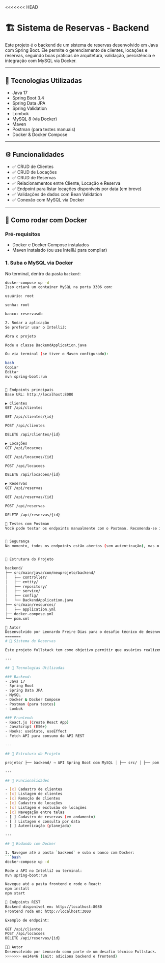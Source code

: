 <<<<<<< HEAD
# 🏗️ Sistema de Reservas - Backend

Este projeto é o backend de um sistema de reservas desenvolvido em Java com Spring Boot. Ele permite o gerenciamento de clientes, locações e reservas, seguindo boas práticas de arquitetura, validação, persistência e integração com MySQL via Docker.

---

## 🚀 Tecnologias Utilizadas

- Java 17
- Spring Boot 3.4
- Spring Data JPA
- Spring Validation
- Lombok
- MySQL 8 (via Docker)
- Maven
- Postman (para testes manuais)
- Docker & Docker Compose

---

## ⚙️ Funcionalidades

- ✅ CRUD de Clientes
- ✅ CRUD de Locações
- ✅ CRUD de Reservas
- ✅ Relacionamentos entre Cliente, Locação e Reserva
- ✅ Endpoint para listar locações disponíveis por data (em breve)
- ✅ Validações de dados com Bean Validation
- ✅ Conexão com MySQL via Docker

---

## 🐳 Como rodar com Docker

### Pré-requisitos
- Docker e Docker Compose instalados
- Maven instalado (ou use IntelliJ para compilar)

### 1. Suba o MySQL via Docker

No terminal, dentro da pasta `backend`:

```bash
docker-compose up -d
Isso criará um container MySQL na porta 3306 com:

usuário: root

senha: root

banco: reservasdb

2. Rodar a aplicação
Se preferir usar o IntelliJ:

Abra o projeto

Rode a classe BackendApplication.java

Ou via terminal (se tiver o Maven configurado):

bash
Copiar
Editar
mvn spring-boot:run


🔌 Endpoints principais
Base URL: http://localhost:8080

▶️ Clientes
GET /api/clientes

GET /api/clientes/{id}

POST /api/clientes

DELETE /api/clientes/{id}

▶️ Locações
GET /api/locacoes

GET /api/locacoes/{id}

POST /api/locacoes

DELETE /api/locacoes/{id}

▶️ Reservas
GET /api/reservas

GET /api/reservas/{id}

POST /api/reservas

DELETE /api/reservas/{id}

🧪 Testes com Postman
Você pode testar os endpoints manualmente com o Postman. Recomenda-se importar uma coleção com os exemplos prontos.


🔐 Segurança
No momento, todos os endpoints estão abertos (sem autenticação), mas o projeto já conta com estrutura para aplicar segurança com Spring Security e JWT.


📂 Estrutura do Projeto

backend/
├── src/main/java/com/meuprojeto/backend/
│   ├── controller/
│   ├── entity/
│   ├── repository/
│   ├── service/
│   ├── config/
│   └── BackendApplication.java
├── src/main/resources/
│   ├── application.yml
├── docker-compose.yml
└── pom.xml

🧠 Autor
Desenvolvido por Leonardo Freire Dias para o desafio técnico de desenvolvedor Fullstack Júnior.
=======
# 🧾 Sistema de Reservas

Este projeto fullstack tem como objetivo permitir que usuários realizem o **cadastro de clientes, locações e reservas**, consultem dados e gerenciem tudo através de uma interface simples e eficiente.

---

## 🔧 Tecnologias Utilizadas

### Backend:
- Java 17
- Spring Boot
- Spring Data JPA
- MySQL
- Docker & Docker Compose
- Postman (para testes)
- Lombok

### Frontend:
- React.js (Create React App)
- JavaScript (ES6+)
- Hooks: useState, useEffect
- Fetch API para consumo da API REST

---

## 📁 Estrutura do Projeto

projeto/ ├── backend/ → API Spring Boot com MySQL │ ├── src/ │ ├── pom.xml │ └── docker-compose.yml │ ├── frontend/ → Interface em React.js │ ├── src/ │ ├── package.json │ └── public/ │ └── README.md → Este documento

---

## 🚀 Funcionalidades

- [x] Cadastro de clientes
- [x] Listagem de clientes
- [x] Remoção de clientes
- [x] Cadastro de locações
- [x] Listagem e exclusão de locações
- [x] Navegação entre telas
- [ ] Cadastro de reservas (em andamento)
- [ ] Listagem e consulta por data
- [ ] Autenticação (planejada)

---

## 🐳 Rodando com Docker

1. Navegue até a pasta `backend` e suba o banco com Docker:
```bash
docker-compose up -d

Rode a API no IntelliJ ou terminal:
mvn spring-boot:run

Navegue até a pasta frontend e rode o React:
npm install
npm start

🔗 Endpoints REST
Backend disponível em: http://localhost:8080
Frontend roda em: http://localhost:3000

Exemplo de endpoint:

GET /api/clientes
POST /api/locacoes
DELETE /api/reservas/{id}

👨‍💻 Autor
Desenvolvido por Leonardo como parte de um desafio técnico Fullstack.
>>>>>>> ee14e46 (init: adiciona backend e frontend)
